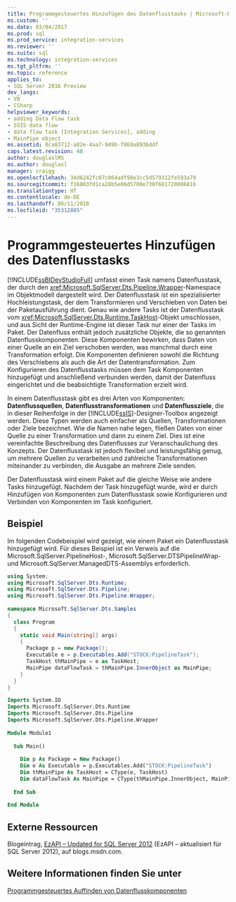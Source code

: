 ```yaml
---
title: Programmgesteuertes Hinzufügen des Datenflusstasks | Microsoft-Dokumentation
ms.custom: ''
ms.date: 03/04/2017
ms.prod: sql
ms.prod_service: integration-services
ms.reviewer: ''
ms.suite: sql
ms.technology: integration-services
ms.tgt_pltfrm: ''
ms.topic: reference
applies_to:
- SQL Server 2016 Preview
dev_langs:
- VB
- CSharp
helpviewer_keywords:
- adding Data Flow task
- SSIS data flow
- data flow task [Integration Services], adding
- MainPipe object
ms.assetid: 0ca03712-a82e-4aa7-949b-f869a8936ddf
caps.latest.revision: 48
author: douglaslMS
ms.author: douglasl
manager: craigg
ms.openlocfilehash: 34d6242fc07c064adf98e3cc5d579312fe593a79
ms.sourcegitcommit: f16003fd1ca28b5e06d5700e730f681720006816
ms.translationtype: HT
ms.contentlocale: de-DE
ms.lasthandoff: 06/11/2018
ms.locfileid: "35312885"
---
```

# <a name="adding-the-data-flow-task-programmatically"></a>Programmgesteuertes Hinzufügen des Datenflusstasks
  [!INCLUDE[ssBIDevStudioFull](../../includes/ssbidevstudiofull-md.md)] umfasst einen Task namens Datenflusstask, der durch den <xref:Microsoft.SqlServer.Dts.Pipeline.Wrapper>-Namespace im Objektmodell dargestellt wird. Der Datenflusstask ist ein spezialisierter Hochleistungstask, der dem Transformieren und Verschieben von Daten bei der Paketausführung dient. Genau wie andere Tasks ist der Datenflusstask vom <xref:Microsoft.SqlServer.Dts.Runtime.TaskHost>-Objekt umschlossen, und aus Sicht der Runtime-Engine ist dieser Task nur einer der Tasks im Paket. Der Datenfluss enthält jedoch zusätzliche Objekte, die so genannten Datenflusskomponenten. Diese Komponenten bewirken, dass Daten von einer Quelle an ein Ziel verschoben werden, was manchmal durch eine Transformation erfolgt. Die Komponenten definieren sowohl die Richtung des Verschiebens als auch die Art der Datentransformation. Zum Konfigurieren des Datenflusstasks müssen dem Task Komponenten hinzugefügt und anschließend verbunden werden, damit der Datenfluss eingerichtet und die beabsichtigte Transformation erzielt wird.  
  
 In einem Datenflusstask gibt es drei Arten von Komponenten: **Datenflussquellen**, **Datenflusstransformationen** und **Datenflussziele**, die in dieser Reihenfolge in der [!INCLUDE[ssIS](../../includes/ssis-md.md)]-Designer-Toolbox angezeigt werden. Diese Typen werden auch einfacher als Quellen, Transformationen oder Ziele bezeichnet. Wie die Namen nahe legen, fließen Daten von einer Quelle zu einer Transformation und dann zu einem Ziel. Dies ist eine vereinfachte Beschreibung des Datenflusses zur Veranschaulichung des Konzepts. Der Datenflusstask ist jedoch flexibel und leistungsfähig genug, um mehrere Quellen zu verarbeiten und zahlreiche Transformationen miteinander zu verbinden, die Ausgabe an mehrere Ziele senden.  
  
 Der Datenflusstask wird einem Paket auf die gleiche Weise wie andere Tasks hinzugefügt. Nachdem der Task hinzugefügt wurde, wird er durch Hinzufügen von Komponenten zum Datenflusstask sowie Konfigurieren und Verbinden von Komponenten im Task konfiguriert.  
  
## <a name="sample"></a>Beispiel  
 Im folgenden Codebeispiel wird gezeigt, wie einem Paket ein Datenflusstask hinzugefügt wird. Für dieses Beispiel ist ein Verweis auf die Microsoft.SqlServer.PipelineHost-, Microsoft.SqlServer.DTSPipelineWrap- und Microsoft.SqlServer.ManagedDTS-Assemblys erforderlich.  
  
```csharp  
using System;  
using Microsoft.SqlServer.Dts.Runtime;  
using Microsoft.SqlServer.Dts.Pipeline;  
using Microsoft.SqlServer.Dts.Pipeline.Wrapper;  
  
namespace Microsoft.SqlServer.Dts.Samples  
{  
  class Program  
  {  
    static void Main(string[] args)  
    {  
      Package p = new Package();  
      Executable e = p.Executables.Add("STOCK:PipelineTask");  
      TaskHost thMainPipe = e as TaskHost;  
      MainPipe dataFlowTask = thMainPipe.InnerObject as MainPipe;   
    }  
  }  
}  
```  
  
```vb  
Imports System.IO  
Imports Microsoft.SqlServer.Dts.Runtime  
Imports Microsoft.SqlServer.Dts.Pipeline  
Imports Microsoft.SqlServer.Dts.Pipeline.Wrapper  
  
Module Module1  
  
  Sub Main()  
  
    Dim p As Package = New Package()  
    Dim e As Executable = p.Executables.Add("STOCK:PipelineTask")  
    Dim thMainPipe As TaskHost = CType(e, TaskHost)  
    Dim dataFlowTask As MainPipe = CType(thMainPipe.InnerObject, MainPipe)  
  
  End Sub  
  
End Module  
```  
  
## <a name="external-resources"></a>Externe Ressourcen  
 Blogeintrag, [EzAPI – Updated for SQL Server 2012](http://go.microsoft.com/fwlink/?LinkId=243223) (EzAPI – aktualisiert für SQL Server 2012), auf blogs.msdn.com.  
  
## <a name="see-also"></a>Weitere Informationen finden Sie unter  
 [Programmgesteuertes Auffinden von Datenflusskomponenten](../../integration-services/building-packages-programmatically/discovering-data-flow-components-programmatically.md)  
  
  
